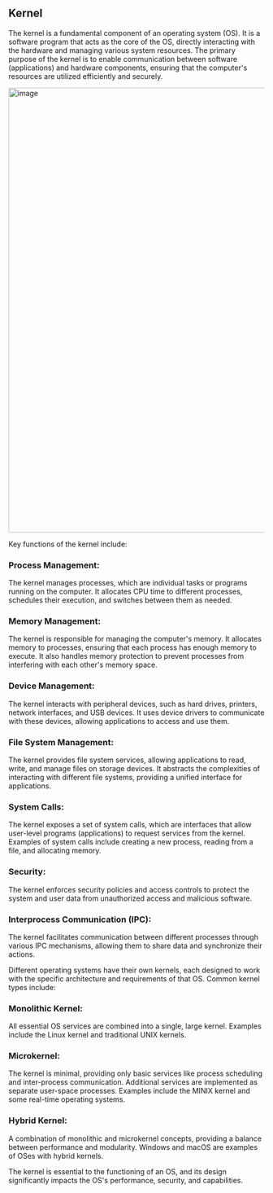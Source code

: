## Kernel
The kernel is a fundamental component of an operating system (OS). It is a software program that acts as the core of the OS, directly interacting with the hardware and managing various system resources. The primary purpose of the kernel is to enable communication between software (applications) and hardware components, ensuring that the computer's resources are utilized efficiently and securely.

<img width="874" alt="image" src="https://github.com/kmitsolution/Linux/assets/84008107/f0e9bcfb-785e-4ff3-b445-638575830342">


Key functions of the kernel include:

### Process Management:
The kernel manages processes, which are individual tasks or programs running on the computer. It allocates CPU time to different processes, schedules their execution, and switches between them as needed.
### Memory Management: 
The kernel is responsible for managing the computer's memory. It allocates memory to processes, ensuring that each process has enough memory to execute. It also handles memory protection to prevent processes from interfering with each other's memory space.
### Device Management:
The kernel interacts with peripheral devices, such as hard drives, printers, network interfaces, and USB devices. It uses device drivers to communicate with these devices, allowing applications to access and use them.
### File System Management: 
The kernel provides file system services, allowing applications to read, write, and manage files on storage devices. It abstracts the complexities of interacting with different file systems, providing a unified interface for applications.
### System Calls: 
The kernel exposes a set of system calls, which are interfaces that allow user-level programs (applications) to request services from the kernel. Examples of system calls include creating a new process, reading from a file, and allocating memory.
### Security: 
The kernel enforces security policies and access controls to protect the system and user data from unauthorized access and malicious software.
### Interprocess Communication (IPC):
The kernel facilitates communication between different processes through various IPC mechanisms, allowing them to share data and synchronize their actions.

Different operating systems have their own kernels, each designed to work with the specific architecture and requirements of that OS. Common kernel types include:

### Monolithic Kernel: 
All essential OS services are combined into a single, large kernel. Examples include the Linux kernel and traditional UNIX kernels.
### Microkernel: 
The kernel is minimal, providing only basic services like process scheduling and inter-process communication. Additional services are implemented as separate user-space processes. Examples include the MINIX kernel and some real-time operating systems.
### Hybrid Kernel: 
A combination of monolithic and microkernel concepts, providing a balance between performance and modularity. Windows and macOS are examples of OSes with hybrid kernels.

The kernel is essential to the functioning of an OS, and its design significantly impacts the OS's performance, security, and capabilities.
